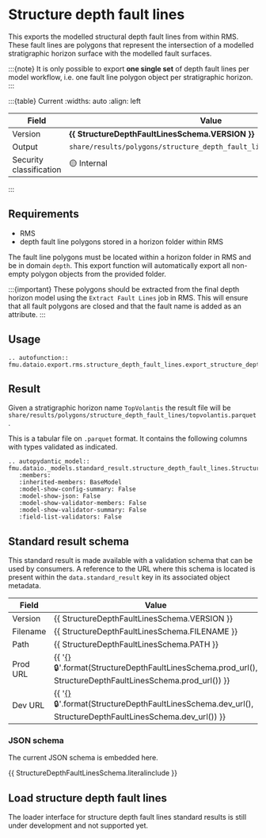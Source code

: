 # Structure depth fault lines

This exports the modelled structural depth fault lines from within RMS.
These fault lines are polygons that represent the intersection of a modelled
stratigraphic horizon surface with the modelled fault surfaces.

:::{note} 
It is only possible to export **one single set** of depth fault lines per
model workflow, i.e. one fault line polygon object per stratigraphic horizon.
:::

:::{table} Current
:widths: auto
:align: left

| Field | Value |
| --- | --- |
| Version | **{{ StructureDepthFaultLinesSchema.VERSION }}** |
| Output | `share/results/polygons/structure_depth_fault_lines/surfacename.parquet` |
| Security classification | 🟡 Internal |
:::

## Requirements

- RMS
- depth fault line polygons stored in a horizon folder within RMS

The fault line polygons must be located within a horizon folder in RMS and be in domain `depth`.
This export function will automatically export all non-empty polygon objects from the provided folder.


:::{important}
These polygons should be extracted from the final depth horizon model using the `Extract Fault Lines`
job in RMS. This will ensure that all fault polygons are closed and that the fault name is added as an attribute.
:::

## Usage

```{eval-rst}
.. autofunction:: fmu.dataio.export.rms.structure_depth_fault_lines.export_structure_depth_fault_lines
```

## Result

Given a stratigraphic horizon name `TopVolantis` the result file will be
`share/results/polygons/structure_depth_fault_lines/topvolantis.parquet`.

This is a tabular file on `.parquet` format. It contains
the following columns with types validated as indicated.

```{eval-rst}
.. autopydantic_model:: fmu.dataio._models.standard_result.structure_depth_fault_lines.StructureDepthFaultLinesResultRow
   :members:
   :inherited-members: BaseModel
   :model-show-config-summary: False
   :model-show-json: False
   :model-show-validator-members: False
   :model-show-validator-summary: False
   :field-list-validators: False
```


## Standard result schema

This standard result is made available with a validation schema that can be
used by consumers. A reference to the URL where this schema is located is
present within the `data.standard_result` key in its associated object metadata.

| Field | Value |
| --- | --- |
| Version | {{ StructureDepthFaultLinesSchema.VERSION }} |
| Filename | {{ StructureDepthFaultLinesSchema.FILENAME }} |
| Path | {{ StructureDepthFaultLinesSchema.PATH }} |
| Prod URL | {{ '[{}]({}) 🔒'.format(StructureDepthFaultLinesSchema.prod_url(), StructureDepthFaultLinesSchema.prod_url()) }}
| Dev URL | {{ '[{}]({}) 🔒'.format(StructureDepthFaultLinesSchema.dev_url(), StructureDepthFaultLinesSchema.dev_url()) }}

### JSON schema

The current JSON schema is embedded here.

{{ StructureDepthFaultLinesSchema.literalinclude }}

## Load structure depth fault lines
The loader interface for structure depth fault lines standard results is still under development and not supported yet.